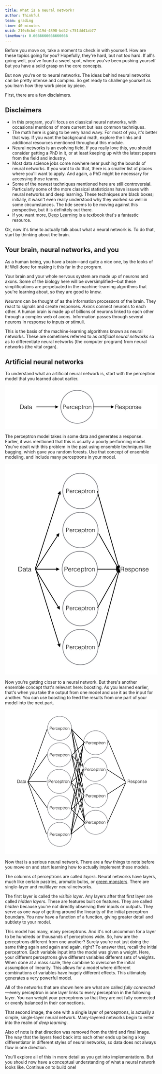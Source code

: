```yaml
---
title: What is a neural network?
author: Thinkful
team: grading
time: 40 minutes
uuid: 210c6cbd-419d-4898-bd42-c751dd41ab77
timeHours: 0.6666666666666666
---
```


Before you move on, take a moment to check in with yourself. How are these topics going for you? Hopefully, they're hard, but not *too* hard. If all's going well, you've found a sweet spot, where you've been pushing yourself but you have a solid grasp on the core concepts.

But now you're on to neural networks. The ideas behind neural networks can be pretty intense and complex. So get ready to challenge yourself as you learn how they work piece by piece.


First, there are a few disclaimers.

## Disclaimers

 * In this program, you'll focus on classical neural networks, with occasional mentions of more current but less common techniques.
 * The math here is going to be very hand wavy. For most of you, it's better that way. If you want the background math, explore the links and additional resources mentioned throughout this module.
 * Neural networks is an evolving field. If you really love this, you should consider getting a PhD in it, or at least keeping up with the latest papers from the field and industry.
 * Most data science jobs come nowhere near pushing the bounds of neural networks. If you want to do that, there is a smaller list of places where you'll want to apply. And again, a PhD might be necessary for accessing those teams.
 * Some of the newest techniques mentioned here are still controversial. Particularly some of the more classical statisticians have issues with neural networks and deep learning. These techniques are black boxes; initially, it wasn't even really understood why they worked so well in some circumstances. The tide seems to be moving against this perspective, but it is definitely out there.
 * If you want more, [Deep Learning](http://www.deeplearningbook.org/) is a textbook that's a fantastic resource.

Ok, now it's time to actually talk about what a neural network is. To do that, start by thinking about the brain.


## Your brain, neural networks, and you

As a human being, you have a brain—and quite a nice one, by the looks of it! Well done for making it this far in the program.

Your brain and your whole nervous system are made up of neurons and axons. Some of the biology here will be oversimplified—but these simplifications are perpetuated in the machine-learning algorithms that you're learning about, so they are good to know. 

_Neurons_ can be thought of as the information processors of the brain. They react to signals and create responses. _Axons_ connect neurons to each other. A human brain is made up of billions of neurons linked to each other through a complex web of axons. Information passes through several neurons in response to inputs or stimuli.

This is the basis of the machine-learning algorithms known as neural networks. These are sometimes referred to as *artificial neural networks* so as to differentiate neural networks (the computer program) from neural networks (the vital organ).


## Artificial neural networks

To understand what an artificial neural network is, start with the perceptron model that you learned about earlier.

![single perceptron diagram](perceptron_single.jpeg)

The perceptron model takes in some data and generates a response. Earlier, it was mentioned that this is usually a poorly performing model. You've dealt with this problem in the past using ensemble techniques like bagging, which gave you random forests. Use that concept of ensemble modeling, and include many perceptrons in your model.

![single-layered model](single_layer.jpeg)

Now you're getting closer to a neural network. But there's another ensemble concept that's relevant here: boosting. As you learned earlier, that's when you take the output from one model and use it as the input for another. You can use boosting to feed the results from one part of your model into the next part.

![two-layered model](two_layer.jpeg)

Now that is a serious neural network. There are a few things to note before you move on and start learning how to actually implement these models.

The columns of perceptrons are called _layers_. Neural networks have layers, much like certain pastries, aromatic bulbs, or [green monsters](https://www.youtube.com/watch?v=_bMcXVe8zIs). There are single-layer and multilayer neural networks.

The first layer is called the _visible layer_. Any layers after that first layer are called _hidden layers_. These are features built on features. They are called *hidden* because you're not directly observing their inputs or outputs. They serve as one way of getting around the linearity of the initial perceptron boundary. You now have a function of a function, giving greater detail and subtlety to your model.

This model has many, many perceptrons. And it's not uncommon for a layer to be hundreds or thousands of perceptrons wide. So, how are the perceptrons different from one another? Surely you're not just doing the same thing again and again and again, right? To answer that, recall the initial perceptron. Each variable input into the model was given a weight. Here, your different perceptrons give different variables different sets of weights. When done at a mass scale, they combine to overcome the initial assumption of linearity. This allows for a model where different combinations of variables have hugely different effects. This ultimately generates a very powerful model.

All of the networks that are shown here are what are called *fully connected*—every perceptron in one layer links to every perceptron in the following layer. You can weight your perceptrons so that they are not fully connected or evenly balanced in their connections.

That second image, the one with a single layer of perceptrons, is actually a simple, single-layer neural network. Many-layered networks begin to enter into the realm of _deep learning_.

Also of note is that direction was removed from the third and final image. The way that the layers feed back into each other ends up being a key differentiator in different styles of neural networks, so data does not always flow in one direction.

You'll explore all of this in more detail as you get into implementations. But you should now have a conceptual understanding of what a neural network looks like. Continue on to build one!

